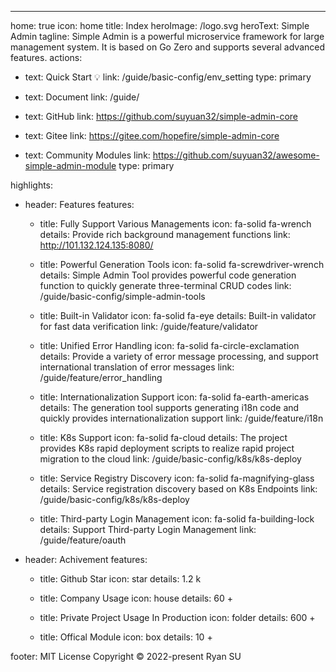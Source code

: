 ---

home: true
icon: home
title: Index
heroImage: /logo.svg
heroText: Simple Admin
tagline: Simple Admin is a powerful microservice framework for large management system. It is based on Go Zero and supports several advanced features.
actions:

- text: Quick Start 💡
  link: /guide/basic-config/env_setting
  type: primary

- text: Document
  link: /guide/

- text: GitHub
  link: https://github.com/suyuan32/simple-admin-core

- text: Gitee
  link: https://gitee.com/hopefire/simple-admin-core

- text: Community Modules
  link: https://github.com/suyuan32/awesome-simple-admin-module
  type: primary

highlights:
  - header: Features
    features:

    - title: Fully Support Various Managements
      icon: fa-solid fa-wrench
      details: Provide rich background management functions
      link: http://101.132.124.135:8080/

    - title: Powerful Generation Tools
      icon: fa-solid fa-screwdriver-wrench
      details: Simple Admin Tool provides powerful code generation function to quickly generate three-terminal CRUD codes
      link: /guide/basic-config/simple-admin-tools

    - title: Built-in Validator
      icon: fa-solid fa-eye
      details: Built-in validator for fast data verification
      link: /guide/feature/validator

    - title: Unified Error Handling
      icon: fa-solid fa-circle-exclamation
      details: Provide a variety of error message processing, and support international translation of error messages
      link: /guide/feature/error_handling

    - title: Internationalization Support
      icon: fa-solid fa-earth-americas
      details: The generation tool supports generating i18n code and quickly provides internationalization support
      link: /guide/feature/i18n

    - title: K8s Support
      icon: fa-solid fa-cloud
      details: The project provides K8s rapid deployment scripts to realize rapid project migration to the cloud
      link: /guide/basic-config/k8s/k8s-deploy

    - title: Service Registry Discovery
      icon: fa-solid fa-magnifying-glass
      details: Service registration discovery based on K8s Endpoints
      link: /guide/basic-config/k8s/k8s-deploy

    - title: Third-party Login Management
      icon: fa-solid fa-building-lock
      details: Support Third-party Login Management
      link: /guide/feature/oauth

  - header: Achivement
    features:
      - title: Github Star 
        icon: star
        details: 1.2 k
      
      - title: Company Usage
        icon: house
        details: 60 +

      - title: Private Project Usage In Production
        icon: folder
        details: 600 +
      
      - title: Offical Module 
        icon: box
        details: 10 +

footer: MIT License Copyright © 2022-present Ryan SU
